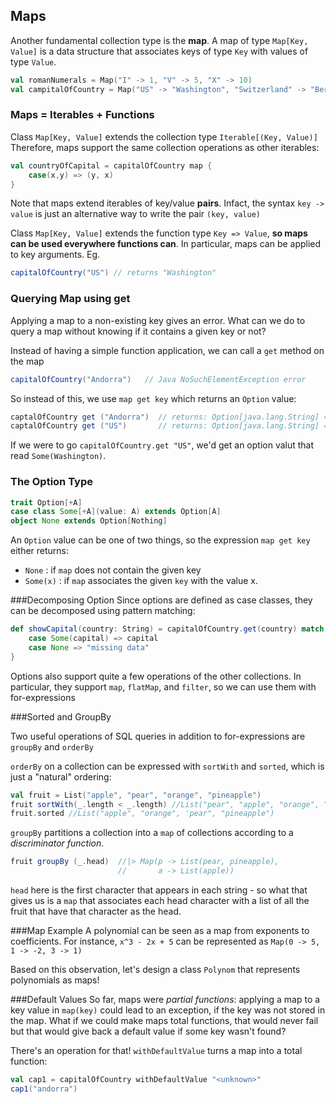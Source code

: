 ## Maps

Another fundamental collection type is the **map**.
A map of type `Map[Key, Value]` is a data structure that associates keys of type `Key` with values of type `Value`.

```scala
val romanNumerals = Map("I" -> 1, "V" -> 5, "X" -> 10)                       // Map of type [String, Int]
val campitalOfCountry = Map("US" -> "Washington", "Switzerland" -> "Bern")   // Map of type [String, String]
```

### Maps = Iterables + Functions

Class `Map[Key, Value]` extends the collection type `Iterable[(Key, Value)]` Therefore, maps support the same collection operations as other iterables:
```scala
val countryOfCapital = capitalOfCountry map {
    case(x,y) => (y, x)
}
```
Note that maps extend iterables of key/value **pairs**. Infact, the syntax `key -> value` is just an alternative way to write the pair `(key, value)`

Class `Map[Key, Value]` extends the function type `Key => Value`, **so maps can be used everywhere functions can**. In particular, maps can be applied to key arguments. Eg.
```scala
capitalOfCountry("US") // returns "Washington"
```

### Querying Map using get
Applying a map to a non-existing key gives an error. What can we do to query a map without knowing if it contains a given key or not?

Instead of having a simple function application, we can call a `get` method on the map

```scala
capitalOfCountry("Andorra")   // Java NoSuchElementException error
```
So instead of this, we use `map get key` which returns an `Option` value:
```scala
captalOfCountry get ("Andorra")  // returns: Option[java.lang.String] = None
captalOfCountry get ("US")       // returns: Option[java.lang.String] = Some(Washington)
```

If we were to go `capitalOfCountry.get "US"`, we'd get an option valut that read `Some(Washington)`. 

### The Option Type
```scala
trait Option[+A]
case class Some[+A](value: A) extends Option[A]
object None extends Option[Nothing]
```
An `Option` value can be one of two things, so the expression `map get key` either returns:
* `None`    : if `map` does not contain the given key
* `Some(x)` : if `map` associates the given `key` with the value x.

###Decomposing Option
Since options are defined as case classes, they can be decomposed using pattern matching:

```scala
def showCapital(country: String) = capitalOfCountry.get(country) match {
    case Some(capital) => capital
    case None => "missing data"
}
```

Options also support quite a few operations of the other collections. In particular, they support `map`, `flatMap`, and `filter`, so we can use them with for-expressions

###Sorted and GroupBy

Two useful operations of SQL queries in addition to for-expressions are `groupBy` and `orderBy`

`orderBy` on a collection can be expressed with `sortWith` and `sorted`, which is just a "natural" ordering:

```scala
val fruit = List("apple", "pear", "orange", "pineapple")
fruit sortWith(_.length < _.length) //List("pear", "apple", "orange", "pineapple")
fruit.sorted //List("apple", "orange", 'pear", "pineapple")
```

`groupBy` partitions a collection into a `map` of collections according to a _discriminator function_. 

```scala
fruit groupBy (_.head)  //|> Map(p -> List(pear, pineapple),
                        //       a -> List(apple))
```

`head` here is the first character that appears in each string - so what that gives us is a `map` that associates each head character with a list of all the fruit that have that character as the head. 

###Map Example
A polynomial can be seen as a map from exponents to coefficients. For instance, `x^3 - 2x + 5` can be represented as `Map(0 -> 5, 1 -> -2, 3 -> 1)`

Based on this observation, let's design a class `Polynom` that represents polynomials as maps!

###Default Values
So far, maps were _partial functions_: applying a map to a key value in `map(key)` could lead to an exception, if the key was not stored in the map. What if we could make maps total functions, that would never fail but that would give back a default value if some key wasn't found?

There's an operation for that! `withDefaultValue` turns a map into a total function:

```scala
val cap1 = capitalOfCountry withDefaultValue "<unknown>"
cap1("andorra")
```